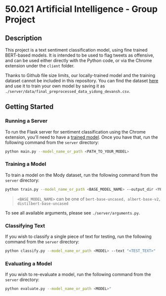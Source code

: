 # 50.021 Artificial Intelligence - Group Project

## Description

This project is a text sentiment classification model, using fine trained BERT-based models. It is intended to be used to flag tweets as offensive, and can be used either directly with the Python code, or via the Chrome extension under the `client` folder. 

Thanks to Github file size limits, our locally-trained model and the training dataset cannot be included in this repository. You can find the dataset [here](https://data.mendeley.com/datasets/9sxpkmm8xn/1)
and use it to train your own model by saving it as `./server/data/final_preprocessed_data_yidong_devansh.csv`.

## Getting Started

### Running a Server

To run the Flask server for sentiment classification using the Chrome extension, you'll need to have a [trained model](#training-a-model).
Once you have that, run the following command from the `server` directory:

```bash
python main.py --model_name_or_path <PATH_TO_YOUR_MODEL>
```

### Training a Model

To train a model on the Mody dataset, run the following command from the `server` directory:

```bash
python train.py --model_name_or_path <BASE_MODEL_NAME> --output_dir <YOUR_MODEL_NAME> 
```

> `<BASE_MODEL_NAME>` can be one of `bert-base-uncased, albert-base-v2, distilbert-base-uncased`

To see all available arguments, please see `./server/arguments.py`.

### Classifying Text

If you wish to classify a single piece of text for testing, run the following command from the `server` directory:

```bash
python classify.py --model_name_or_path <MODEL> --text "<TEST_TEXT>"
```

### Evaluating a Model

If you wish to re-evaluate a model, run the following command from the `server` directory:

```bash
python evaluate.py --model_name_or_path <MODEL>"
```